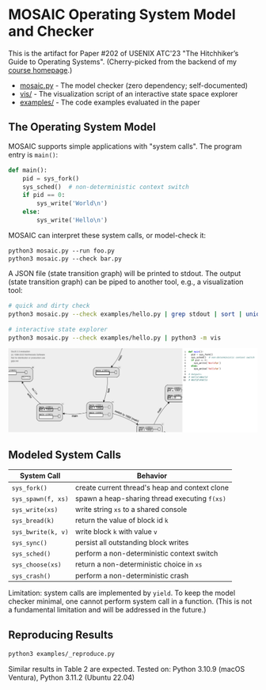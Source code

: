 # MOSAIC Operating System Model and Checker

This is the artifact for Paper #202 of USENIX ATC'23 "The Hitchhiker’s Guide to Operating Systems". (Cherry-picked from the backend of my [course homepage](http://jyywiki.cn/OS/2023/build/lect4.ipynb).)

- [mosaic.py](mosaic.py) - The model checker (zero dependency; self-documented)
- [vis/](vis/) - The visualization script of an interactive state space explorer
- [examples/](examples/) - The code examples evaluated in the paper

## The Operating System Model

MOSAIC supports simple applications with "system calls". The program entry is `main()`:

```python
def main():
    pid = sys_fork()
    sys_sched()  # non-deterministic context switch
    if pid == 0:
        sys_write('World\n')
    else:
        sys_write('Hello\n')
```

MOSAIC can interpret these system calls, or model-check it:

    python3 mosaic.py --run foo.py
    python3 mosaic.py --check bar.py

A JSON file (state transition graph) will be printed to stdout.
The output (state transition graph) can be piped to another tool, e.g., a
visualization tool:

```bash
# quick and dirty check
python3 mosaic.py --check examples/hello.py | grep stdout | sort | uniq
```

```bash
# interactive state explorer
python3 mosaic.py --check examples/hello.py | python3 -m vis
```

![](vis/demo.png)

## Modeled System Calls

System Call         | Behavior
--------------------|-----------------------------------------------
`sys_fork()`        | create current thread's heap and context clone
`sys_spawn(f, xs)`  | spawn a heap-sharing thread executing `f(xs)`
`sys_write(xs)`     | write string `xs` to a shared console
`sys_bread(k)`      | return the value of block id `k`
`sys_bwrite(k, v)`  | write block `k` with value `v`
`sys_sync()`        | persist all outstanding block writes
`sys_sched()`       | perform a non-deterministic context switch
`sys_choose(xs)`    | return a non-deterministic choice in `xs`
`sys_crash()`       | perform a non-deterministic crash

Limitation: system calls are implemented by `yield`. To keep the model checker minimal, one cannot perform system call in a function. (This is not a fundamental limitation and will be addressed in the future.)

## Reproducing Results

```bash
python3 examples/_reproduce.py
```

Similar results in Table 2 are expected. Tested on: Python 3.10.9 (macOS Ventura), Python 3.11.2 (Ubuntu 22.04)
